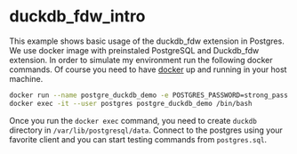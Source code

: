 # duckdb_fdw_intro

This example shows basic usage of the duckdb_fdw extension in Postgres. 
We use docker image with preinstaled PostgreSQL and Duckdb_fdw extension. 
In order to simulate my environment run the following docker commands. 
Of course you need to have [docker](https://www.docker.com/) up and running in your host machine.

```bash
docker run --name postgre_duckdb_demo -e POSTGRES_PASSWORD=strong_pass -d -p 5432:5432  chumaky/postgres_duckdb_fdw
docker exec -it --user postgres postgre_duckdb_demo /bin/bash
```

Once you run the `docker exec` command, you need to create `duckdb` directory in `/var/lib/postgresql/data`.
Connect to the postgres using your favorite client and you can start testing commands from `postgres.sql`.
